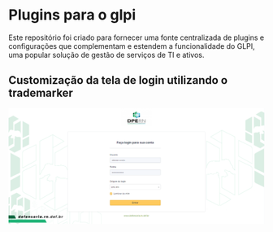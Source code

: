 # Plugins para o glpi
Este repositório foi criado para fornecer uma fonte centralizada de plugins e configurações que complementam e estendem a funcionalidade do GLPI, uma popular solução de gestão de serviços de TI e ativos.
## Customização da tela de login utilizando o trademarker 
  ![Tela de login Customizada](dashglpi.png)
